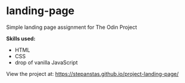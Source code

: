 # landing-page

Simple landing page assignment for The Odin Project

**Skills used:**
- HTML
- CSS 
- drop of vanilla JavaScript

View the project at: https://stepanstas.github.io/project-landing-page/
